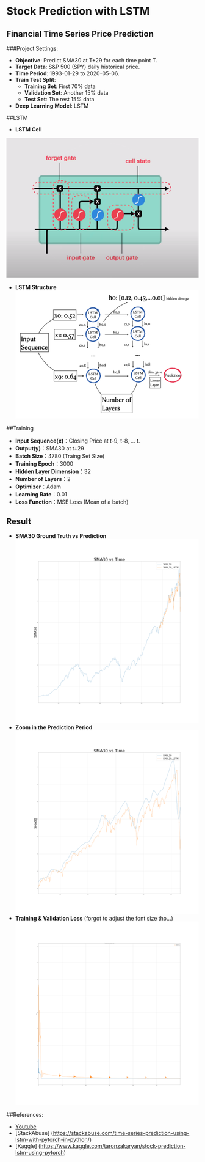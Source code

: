 # Stock Prediction with LSTM

## Financial Time Series Price Prediction

###Project Settings:
* **Objective**: Predict SMA30 at T+29 for each time point T.
* **Target Data**: S&P 500 (SPY) daily historical price.
* **Time Period**: 1993-01-29 to 2020-05-06.
* **Train Test Split**: 
	* **Training Set**: First 70% data
	* **Validation Set**: Another 15% data
	* **Test Set**: The rest 15% data 
* **Deep Learning Model**: LSTM

##LSTM
* **LSTM Cell**

![alt text](LSTM_Cell.png "LSTM_Cell")

* **LSTM Structure**
![alt text](LSTM_Structure.png "LSTM_Structure")

##Training
- **Input Sequence(x)**：Closing Price at t-9, t-8, ... t.
- **Output(y)**：SMA30 at t+29
- **Batch Size**：4780 (Traing Set Size)
- **Training Epoch**：3000
- **Hidden Layer Dimension**：32
- **Number of Layers**：2
- **Optimizer**：Adam
- **Learning Rate**：0.01
- **Loss Function**：MSE Loss (Mean of a batch)


## Result
- **SMA30 Ground Truth vs Prediction**
![alt text](SMA30.png "](SMA30")
- **Zoom in the Prediction Period**
![alt text](SMA30_zoom.png "SMA30_zoom")
- **Training & Validation Loss** (forgot to adjust the font size tho...)
![alt text](Loss.png "Loss")


##References: 
* [Youtube](https://www.youtube.com/watch?v=8HyCNIVRbSU&)
* [StackAbuse] (https://stackabuse.com/time-series-prediction-using-lstm-with-pytorch-in-python/)
* [Kaggle] (https://www.kaggle.com/taronzakaryan/stock-prediction-lstm-using-pytorch)